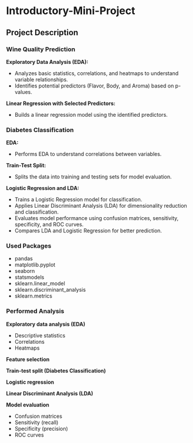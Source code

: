 # Introductory-Mini-Project
## Project Description
### Wine Quality Prediction

**Exploratory Data Analysis (EDA):**
- Analyzes basic statistics, correlations, and heatmaps to understand variable relationships.
- Identifies potential predictors (Flavor, Body, and Aroma) based on p-values.
  
**Linear Regression with Selected Predictors:**
- Builds a linear regression model using the identified predictors.

### Diabetes Classification

**EDA:**
- Performs EDA to understand correlations between variables.

**Train-Test Split:**
- Splits the data into training and testing sets for model evaluation.

**Logistic Regression and LDA:**
- Trains a Logistic Regression model for classification.
- Applies Linear Discriminant Analysis (LDA) for dimensionality reduction and classification.
- Evaluates model performance using confusion matrices, sensitivity, specificity, and ROC curves.
- Compares LDA and Logistic Regression for better prediction.

### Used Packages
- pandas
- matplotlib.pyplot
- seaborn
- statsmodels
- sklearn.linear_model
- sklearn.discriminant_analysis
- sklearn.metrics

### Performed Analysis
**Exploratory data analysis (EDA)**
- Descriptive statistics
- Correlations
- Heatmaps

**Feature selection**

**Train-test split (Diabetes Classification)**

**Logistic regression**

**Linear Discriminant Analysis (LDA)**

**Model evaluation**
- Confusion matrices
- Sensitivity (recall)
- Specificity (precision)
- ROC curves
